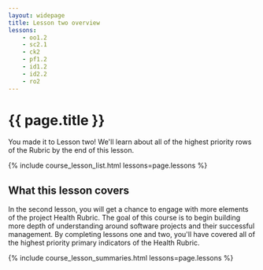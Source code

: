 ```yaml
---
layout: widepage
title: Lesson two overview
lessons:
    - oo1.2
    - sc2.1
    - ck2
    - pf1.2
    - id1.2
    - id2.2
    - ro2
---
```


# {{ page.title }}

You made it to Lesson two! We'll learn about all of the highest priority rows of the Rubric by the end of this lesson.

{% include course_lesson_list.html lessons=page.lessons %}

## What this lesson covers

In the second lesson, you will get a chance to engage with more elements of the project Health Rubric. The goal of this course is to begin building more depth of understanding around software projects and their successful management. By completing lessons one and two, you'll have covered all of the highest priority primary indicators of the Health Rubric.

{% include course_lesson_summaries.html lessons=page.lessons %}
